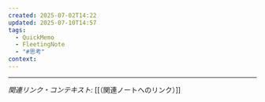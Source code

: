 ```yaml
---
created: 2025-07-02T14:22
updated: 2025-07-10T14:57
tags:
  - QuickMemo
  - FleetingNote
  - "#思考"
context: 
---
```



---

*関連リンク・コンテキスト:* [[（関連ノートへのリンク）]]